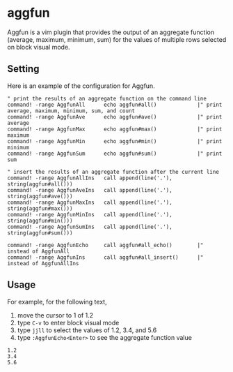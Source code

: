 # aggfun

Aggfun is a vim plugin that provides the output of an aggregate function (average, maximum, minimum, sum) for the values of multiple rows selected on block visual mode.

## Setting

Here is an example of the configuration for Aggfun.

```vim
" print the results of an aggregate function on the command line
command! -range AggfunAll      echo aggfun#all()             |" print average, maximum, minimum, sum, and count
command! -range AggfunAve      echo aggfun#ave()             |" print average
command! -range AggfunMax      echo aggfun#max()             |" print maximum
command! -range AggfunMin      echo aggfun#min()             |" print minimum
command! -range AggfunSum      echo aggfun#sum()             |" print sum

" insert the results of an aggregate function after the current line
command! -range AggfunAllIns   call append(line('.'), string(aggfun#all()))
command! -range AggfunAveIns   call append(line('.'), string(aggfun#ave()))
command! -range AggfunMaxIns   call append(line('.'), string(aggfun#max()))
command! -range AggfunMinIns   call append(line('.'), string(aggfun#min()))
command! -range AggfunSumIns   call append(line('.'), string(aggfun#sum()))

command! -range AggfunEcho     call aggfun#all_echo()        |" instead of AggfunAll
command! -range AggfunIns      call aggfun#all_insert()      |" instead of AggfunAllIns
```

## Usage

For example, for the following text,
1. move the cursor to 1 of 1.2
1. type `C-v` to enter block visual mode
1. type `jjll` to select the values of 1.2, 3.4, and 5.6
1. type `:AggfunEcho<Enter>` to see the aggregate function value

```vim
1.2
3.4
5.6
```
